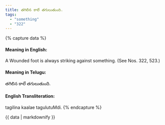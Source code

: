 ```yaml
---
title: తగిలిన కాలే తగులుతుంది.
tags:
  - "something"
  - "322"
---
```


{% capture data %}
#### Meaning in English:
A Wounded foot is always striking against something.
(See Nos. 322, 523.)

#### Meaning in Telugu:
తగిలిన కాలే తగులుతుంది.

#### English Transliteration:
tagilina kaalae tagulutuMdi.
{% endcapture %}

{{ data | markdownify }}

